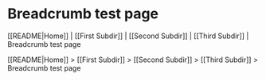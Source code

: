 # Breadcrumb test page

[[README|Home]] | [[First Subdir]] | [[Second Subdir]] | [[Third Subdir]] | Breadcrumb test page

[[README|Home]] > [[First Subdir]] > [[Second Subdir]] > [[Third Subdir]] > Breadcrumb test page

